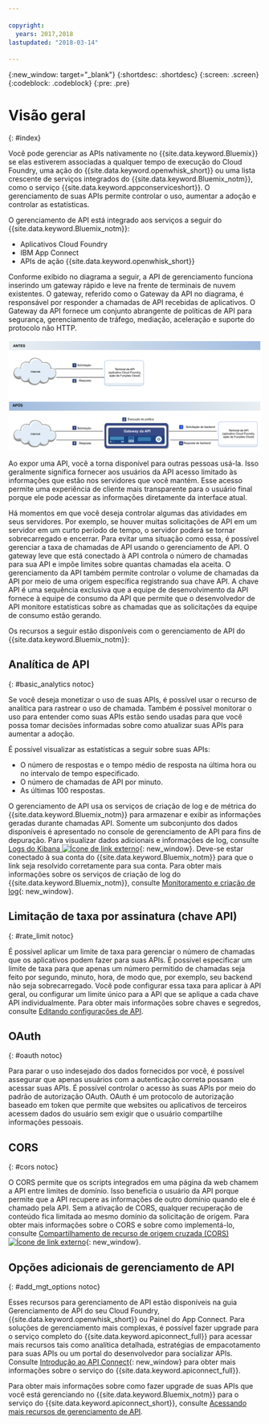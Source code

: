 ```yaml
---

copyright:
  years: 2017,2018
lastupdated: "2018-03-14"

---
```



{:new_window: target="_blank"}
{:shortdesc: .shortdesc}
{:screen: .screen}
{:codeblock: .codeblock}
{:pre: .pre}

# Visão geral
{: #index}

Você pode gerenciar as APIs nativamente no {{site.data.keyword.Bluemix}} se elas estiverem associadas a qualquer tempo de execução do Cloud Foundry, uma ação do {{site.data.keyword.openwhisk_short}} ou uma lista crescente de serviços integrados do {{site.data.keyword.Bluemix_notm}}, como o serviço {{site.data.keyword.appconserviceshort}}. O gerenciamento de suas APIs permite controlar o uso, aumentar a adoção e controlar as estatísticas.

O gerenciamento de API está integrado aos serviços a seguir do {{site.data.keyword.Bluemix_notm}}:
* Aplicativos Cloud Foundry
* IBM App Connect
* APIs de ação {{site.data.keyword.openwhisk_short}}

Conforme exibido no diagrama a seguir, a API de gerenciamento funciona inserindo um gateway rápido e leve na frente de terminais de nuvem existentes. O gateway, referido como o Gateway da API no diagrama, é responsável por responder a chamadas de API recebidas de aplicativos. O Gateway da API fornece um conjunto abrangente de políticas de API para segurança, gerenciamento de tráfego, mediação, aceleração e suporte do protocolo não HTTP.

![fluxo de Gateway de API.](images/bluemix-native-apim-flow.png "fluxo de gerenciamento de API.")

Ao expor uma API, você a torna disponível para outras pessoas usá-la. Isso geralmente significa fornecer aos usuários da API acesso limitado às informações que estão nos servidores que você mantém. Esse acesso permite uma experiência de cliente mais transparente para o usuário final porque ele pode acessar as informações diretamente da interface atual.

Há momentos em que você deseja controlar algumas das atividades em seus servidores. Por exemplo, se houver muitas solicitações de API em um servidor em um curto período de tempo, o servidor poderá se tornar sobrecarregado e encerrar. Para evitar uma situação como essa, é possível gerenciar a taxa de chamadas de API usando o gerenciamento de API. O gateway leve que está conectado à API controla o número de chamadas para sua API e impõe limites sobre quantas chamadas ela aceita. O gerenciamento da API também permite controlar o volume de chamadas da API por meio de uma origem específica registrando sua chave API. A chave API é uma sequência exclusiva que a equipe de desenvolvimento da API fornece à equipe de consumo da API que permite que o desenvolvedor de API monitore estatísticas sobre as chamadas que as solicitações da equipe de consumo estão gerando.  

Os recursos a seguir estão disponíveis com o gerenciamento de API do {{site.data.keyword.Bluemix_notm}}:
## Analítica de API
{: #basic_analytics notoc}

Se você deseja monetizar o uso de suas APIs, é possível usar o recurso de analítica para rastrear o uso de chamada. Também é possível monitorar o uso para entender como suas APIs estão sendo usadas para que você possa tomar decisões informadas sobre como atualizar suas APIs para aumentar a adoção.

É possível visualizar as estatísticas a seguir sobre suas APIs:
* O número de respostas e o tempo médio de resposta na última hora ou no intervalo de tempo especificado.
* O número de chamadas de API por minuto.
* As últimas 100 respostas.

O gerenciamento de API usa os serviços de criação de log e de métrica do {{site.data.keyword.Bluemix_notm}} para armazenar e exibir as informações geradas durante chamadas API. Somente um subconjunto dos dados disponíveis é apresentado no console de gerenciamento de API para fins de depuração. Para visualizar dados adicionais e informações de log, consulte [Logs do Kibana ![Ícone de link externo](../icons/launch-glyph.svg "Ícone de link externo")](https://logmet.ng.bluemix.net/app/#/kibana){: new_window}. Deve-se estar conectado à sua conta do {{site.data.keyword.Bluemix_notm}} para que o link seja resolvido corretamente para sua conta. Para obter mais informações sobre os serviços de criação de log do {{site.data.keyword.Bluemix_notm}}, consulte [Monitoramento e criação de log](../monitor_log/monitoringandlogging.html#monitoringandlogging){: new_window}.

## Limitação de taxa por assinatura (chave API)
{: #rate_limit notoc}

É possível aplicar um limite de taxa para gerenciar o número de chamadas que os aplicativos podem fazer para suas APIs. É possível especificar um limite de taxa para que apenas um número permitido de chamadas seja feito por segundo, minuto, hora, de modo que, por exemplo, seu backend não seja sobrecarregado. Você pode configurar essa taxa para aplicar à API geral, ou configurar um limite único
para a API que se aplique a cada chave API individualmente. Para obter mais informações
sobre chaves e segredos, consulte [Editando
configurações de API](manage_apis.html#settings_apis).

## OAuth
{: #oauth notoc}

Para parar o uso indesejado dos dados fornecidos por você, é possível assegurar que apenas usuários com a autenticação correta possam acessar suas APIs. É possível controlar o acesso às suas APIs por meio do padrão de autorização OAuth. OAuth é um
protocolo de autorização baseado em token que permite que websites ou aplicativos de terceiros acessem
dados do usuário sem exigir que o usuário compartilhe informações pessoais.

## CORS
{: #cors notoc}

O CORS permite que os scripts integrados em uma página da web chamem a API entre limites de domínio. Isso beneficia o usuário da API porque permite que a API recupere as informações de outro domínio quando ele é chamado pela API. Sem a ativação de CORS, qualquer recuperação de conteúdo fica limitada ao mesmo domínio da solicitação de origem. Para obter mais informações sobre o CORS e sobre como implementá-lo, consulte [Compartilhamento de recurso de origem cruzada (CORS) ![Ícone de link externo](../icons/launch-glyph.svg "Ícone de link externo")](https://developer.mozilla.org/en-US/docs/Web/HTTP/CORS){: new_window}.

## Opções adicionais de gerenciamento de API
{: #add_mgt_options notoc}

Esses recursos para gerenciamento de API estão disponíveis na guia Gerenciamento de API do seu Cloud Foundry, {{site.data.keyword.openwhisk_short}} ou Painel do App Connect. Para soluções de gerenciamento mais complexas, é possível fazer upgrade para o serviço completo do {{site.data.keyword.apiconnect_full}} para acessar mais recursos tais como analítica detalhada, estratégias de empacotamento para suas APIs ou um portal do desenvolvedor para socializar APIs. Consulte [Introdução ao API Connect](https://console.ng.bluemix.net/docs/services/apiconnect/index.html){: new_window} para obter mais informações sobre o serviço do {{site.data.keyword.apiconnect_full}}.

Para obter mais informações sobre como fazer upgrade de suas APIs que você está gerenciando no {{site.data.keyword.Bluemix_notm}} para o serviço do {{site.data.keyword.apiconnect_short}}, consulte [Acessando mais recursos de gerenciamento de API](upgrade.html).
